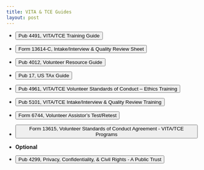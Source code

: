 ```yaml
---
title: VITA & TCE Guides
layout: post
---
```


<script> function button1() { window.open("/ea/_others/view.p4491"); } </script>
- <button onclick="button1()">Pub 4491, VITA/TCE Training Guide</button>

<script> function button2() { window.open("/ea/_others/view.f13614c"); } </script>
- <button onclick="button2()">Form 13614-C, Intake/Interview & Quality Review Sheet</button>

<script> function button3() { window.open("/ea/_others/view.p4012"); } </script>
- <button onclick="button3()">Pub 4012, Volunteer Resource Guide</button>

<script> function button4() { window.open("/ea/_others/view.p17"); } </script>
- <button onclick="button4()">Pub 17, US TAx Guide</button>

<script> function button5() { window.open("Add/ea/_others/view.p4961"); } </script>
- <button onclick="button5()">Pub 4961, VITA/TCE Volunteer Standards of Conduct – Ethics Training</button>

<script> function button6() { window.open("/ea/_others/view.p5101"); } </script>
- <button onclick="button6()">Pub 5101, VITA/TCE Intake/Interview & Quality Review Training</button>

<script> function button7() { window.open("/ea/_others/view.f6744"); } </script>
- <button onclick="button7()">Form 6744, Volunteer Assistor’s Test/Retest</button>

<script> function button8() { window.open("/ea/_others/view.f13615"); } </script>
- <button onclick="button8()">Form 13615, Volunteer Standards of Conduct Agreement - VITA/TCE Programs</button>

- **Optional**  

<script> function button9() { window.open("/ea/_others/view.p4299"); } </script>
- <button onclick="button9()">Pub 4299, Privacy, Confidentiality, & Civil Rights - A Public Trust</button>
